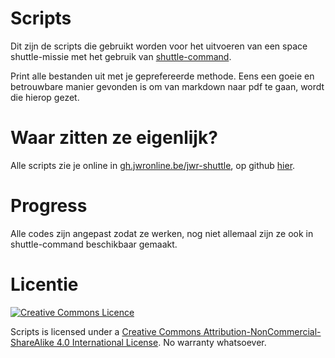 # Scripts

Dit zijn de scripts die gebruikt worden voor het uitvoeren van een space shuttle-missie met het gebruik van [shuttle-command](https://github.com/shuttle-command).

Print alle bestanden uit met je geprefereerde methode. Eens een goeie en betrouwbare manier gevonden is om van markdown naar pdf te gaan, wordt die hierop gezet.

# Waar zitten ze eigenlijk?

Alle scripts zie je online in [gh.jwronline.be/jwr-shuttle](http://gh.jwronline.be/jwr-shuttle), op github [hier](https://github.com/jwronline/jwr-shuttle/tree/gh-pages).

# Progress

Alle codes zijn angepast zodat ze werken, nog niet allemaal zijn ze ook in shuttle-command beschikbaar gemaakt.

# Licentie

[![Creative Commons Licence](https://i.creativecommons.org/l/by-nc-sa/4.0/88x31.png)](http://creativecommons.org/licenses/by-nc-sa/4.0/)

Scripts is licensed under a [Creative Commons Attribution-NonCommercial-ShareAlike 4.0 International License](http://creativecommons.org/licenses/by-nc-sa/4.0/). No warranty whatsoever.